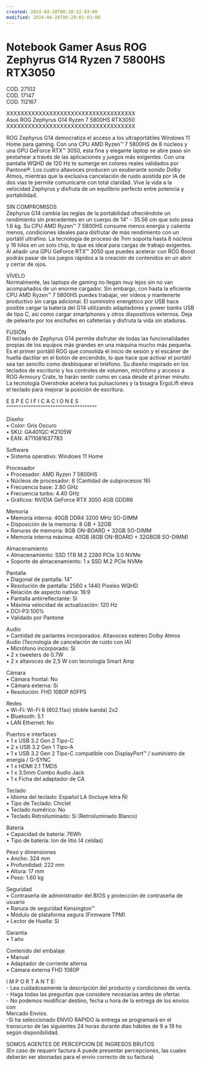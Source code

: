 ```yaml
---
created: 2024-04-28T00:28:32-03:00
modified: 2024-04-28T00:29:01-03:00
---
```


# Notebook Gamer Asus ROG Zephyrus G14 Ryzen 7 5800HS RTX3050

COD. 27102  
COD. 17147  
COD. 112167

XXXXXXXXXXXXXXXXXXXXXXXXXXXXXXXXXXXX  
Asus ROG Zephyrus G14 Ryzen 7 5800HS RTX3050  
XXXXXXXXXXXXXXXXXXXXXXXXXXXXXXXXXXXX

ROG Zephyrus G14 democratiza el acceso a los ultraportátiles Windows 11 Home para gaming. Con una CPU AMD Ryzen™ 7 5800HS de 8 núcleos y una GPU GeForce RTX™ 3050, esta fina y elegante laptop se abre paso sin pestañear a través de las aplicaciones y juegos más exigentes. Con una pantalla WQHD de 120 Hz te sumerge en colores reales validados por Pantone®. Los cuatro altavoces producen un exuberante sonido Dolby Atmos, mientras que la exclusiva cancelación de ruido asistida por IA de dos vías te permite comunicarte con total claridad. Vive la vida a la velocidad Zephyrus y disfruta de un equilibrio perfecto entre potencia y portabilidad.

SIN COMPROMISOS  
Zephyrus G14 cambia las reglas de la portabilidad ofreciéndote un rendimiento sin precedentes en un cuerpo de 14" - 35.56 cm que solo pesa 1.6 kg. Su CPU AMD Ryzen™ 7 5800HS consume menos energía y calienta menos, condiciones ideales para disfrutar de más rendimiento con un portátil ultrafino. La tecnología de proceso de 7nm soporta hasta 8 núcleos y 16 hilos en un solo chip, lo que es ideal para cargas de trabajo exigentes. Al añadir una GPU GeForce RTX™ 3050 que puedes acelerar con ROG Boost podrás pasar de los juegos rápidos a la creación de contenidos en un abrir y cerrar de ojos.

VÍVELO  
Normalmente, las laptops de gaming no llegan muy lejos sin no van acompañados de un enorme cargador. Sin embargo, con hasta la eficiente CPU AMD Ryzen™ 7 5800HS puedes trabajar, ver vídeos y mantenerte productivo sin carga adicional. El suministro energético por USB hace posible cargar la batería del G14 utilizando adaptadores y power banks USB de tipo C, así como cargar smartphones y otros dispositivos externos. Deja de pelearte por los enchufes en cafeterías y disfruta la vida sin ataduras.

FUSIÓN  
El teclado de Zephyrus G14 permite disfrutar de todas las funcionalidades propias de los equipos más grandes en una máquina mucho más pequeña. Es el primer portátil ROG que consolida el inicio de sesión y el escáner de huella dactilar en el botón de encendido, lo que hace que activar el portátil sea tan sencillo como desbloquear el teléfono. Su diseño inspirado en los teclados de escritorio y los controles de volumen, micrófono y acceso a ROG Armoury Crate, te harán sentir como en casa desde el primer minuto. La tecnología Overstroke acelera tus pulsaciones y la bisagra ErgoLift eleva el teclado para mejorar la posición de escritura.

E S P E C I F I C A C I O N E S  
"""""""""""""""""""""""""""""""""""""

Diseño  
• Color: Gris Oscuro  
• SKU: GA401QC-K2105W  
• EAN: 4711081637783

Software  
• Sistema operativo: Windows 11 Home

Procesador  
• Procesador: AMD Ryzen 7 5800HS  
• Núcleos de procesador: 8 (Cantidad de subprocesos 16)  
• Frecuencia base: 2.80 GHz  
• Frecuencia turbo: 4.40 GHz  
• Gráficos: NVIDIA GeForce RTX 3050 4GB GDDR6

Memoria  
• Memoria interna: 40GB DDR4 3200 MHz SO-DIMM  
• Disposición de la memoria: 8 GB + 32GB  
• Ranuras de memoria: 8GB ON-BOARD + 32GB SO-DIMM  
• Memoria interna máxima: 40GB (8GB ON-BOARD + 32GBGB SO-DIMM)

Almacenamiento  
• Almacenamiento: SSD 1TB M.2 2280 PCIe 3.0 NVMe  
• Soporte de almacenamiento: 1 x SSD M.2 PCIe NVMe

Pantalla  
• Diagonal de pantalla: 14"  
• Resolución de pantalla: 2560 x 1440 Pixeles WQHD  
• Relación de aspecto nativa: 16:9  
• Pantalla antirreflectante: Sí  
• Máxima velocidad de actualización: 120 Hz  
• DCI-P3:100%  
• Validado por Pantone

Audio  
• Cantidad de parlantes incorporados: Altavoces estéreo Dolby Atmos Audio (Tecnología de cancelación de ruido con IA)  
• Micrófono incorporado: Sí  
• 2 x tweeters de 0.7W  
• 2 x altavoces de 2,5 W con tecnología Smart Amp

Cámara  
• Cámara frontal: No  
• Cámara externa: Sí  
• Resolución: FHD 1080P 60FPS

Redes  
• Wi-Fi: Wi-Fi 6 (802.11ax) (doble banda) 2x2  
• Bluetooth: 5.1  
• LAN Ethernet: No

Puertos e interfaces  
• 1 x USB 3.2 Gen 2 Tipo-C  
• 2 x USB 3.2 Gen 1 Tipo-A  
• 1 x USB 3.2 Gen 2 Tipo-C compatible con DisplayPort™ / suministro de energía / G-SYNC  
• 1 x HDMI 2.1 TMDS  
• 1 x 3.5mm Combo Audio Jack  
• 1 x Ficha del adaptador de CA

Teclado  
• Idioma del teclado: Español LA (Incluye letra Ñ)  
• Tipo de Teclado: Chiclet  
• Teclado numérico: No  
• Teclado Retroiluminado: Si (Retroiluminado Blanco)

Batería  
• Capacidad de batería: 76Wh  
• Tipo de batería: Ion de litio (4 celdas)

Peso y dimensiones  
• Ancho: 324 mm  
• Profundidad: 222 mm  
• Altura: 17 mm  
• Peso: 1.60 kg

Seguridad  
• Contraseña de administrador del BIOS y protección de contraseña de usuario  
• Ranura de seguridad Kensington™  
• Módulo de plataforma segura (Firmware TPM)  
• Lector de Huella: Sí

Garantía  
• 1 año

Contenido del embalaje  
• Manual  
• Adaptador de corriente alterna  
• Cámara externa FHD 1080P

I M P O R T A N T E:  
\- Lea cuidadosamente la descripción del producto y condiciones de venta.  
\- Haga todas las preguntas que considere necesarias antes de ofertar.  
\- No podemos modificar destino, fecha u hora de la entrega de los envíos con  
Mercado Envíos.  
\-Si ha seleccionado ENVIO RAPIDO la entrega se programará en el transcurso de las siguientes 24 horas durante días hábiles de 9 a 19 hs según disponibilidad.

SOMOS AGENTES DE PERCEPCION DE INGRESOS BRUTOS  
(En caso de requerir factura A puede presentar percepciones, las cuales deberán ser abonadas para el envío correcto de su factura)
